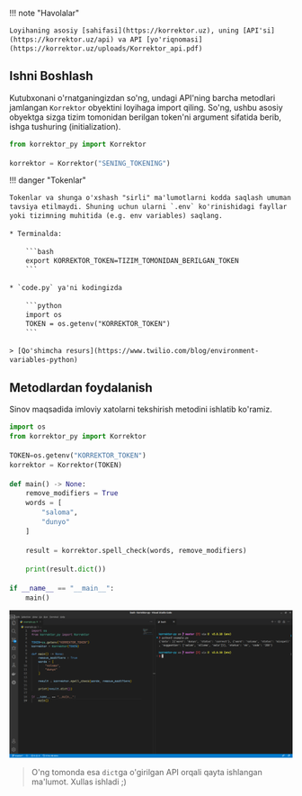!!! note "Havolalar"

    Loyihaning asosiy [sahifasi](https://korrektor.uz), uning [API'si](https://korrektor.uz/api) va API [yo'riqnomasi](https://korrektor.uz/uploads/Korrektor_api.pdf)

## **Ishni Boshlash**

Kutubxonani o'rnatganingizdan so'ng, undagi API'ning barcha metodlari jamlangan `Korrektor` obyektini loyihaga import qiling. So'ng, ushbu asosiy obyektga sizga tizim tomonidan berilgan token'ni argument sifatida berib, ishga tushuring (initialization).

```python
from korrektor_py import Korrektor

korrektor = Korrektor("SENING_TOKENING")
```

!!! danger "Tokenlar"

    Tokenlar va shunga o'xshash "sirli" ma'lumotlarni kodda saqlash umuman tavsiya etilmaydi. Shuning uchun ularni `.env` ko'rinishidagi fayllar yoki tizimning muhitida (e.g. env variables) saqlang.

    * Terminalda:

        ```bash
        export KORREKTOR_TOKEN=TIZIM_TOMONIDAN_BERILGAN_TOKEN
        ```

    * `code.py` ya'ni kodingizda

        ```python
        import os
        TOKEN = os.getenv("KORREKTOR_TOKEN")
        ```

    > [Qo'shimcha resurs](https://www.twilio.com/blog/environment-variables-python)

## **Metodlardan foydalanish**

Sinov maqsadida imloviy xatolarni tekshirish metodini ishlatib ko'ramiz.

```python
import os
from korrektor_py import Korrektor

TOKEN=os.getenv("KORREKTOR_TOKEN")
korrektor = Korrektor(TOKEN)

def main() -> None:
    remove_modifiers = True
    words = [
        "saloma",
        "dunyo"
    ]

    result = korrektor.spell_check(words, remove_modifiers)

    print(result.dict())

if __name__ == "__main__":
    main()
```

![](assets/quickstart.png)

> O'ng tomonda esa `dict`ga o'girilgan API orqali qayta ishlangan ma'lumot. Xullas ishladi ;)
